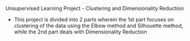 Unsupervised Learning Project - Clustering and Dimensionality Reduction
  - This project is divided into 2 parts wherein the 1st part focuses on clustering of the data using the Elbow method and Silhouette method, while the 2nd part deals with Dimensionality Reduction
